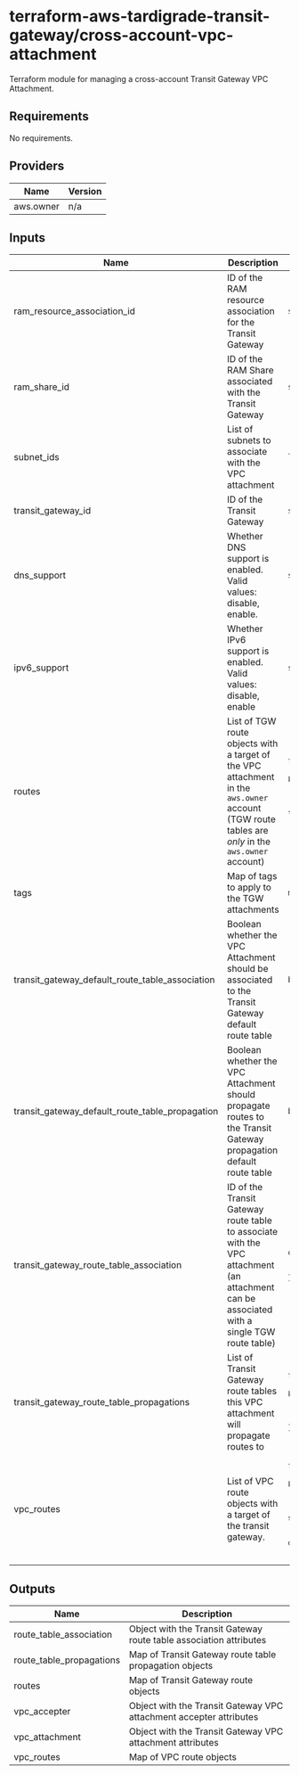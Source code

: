 # terraform-aws-tardigrade-transit-gateway/cross-account-vpc-attachment

Terraform module for managing a cross-account Transit Gateway VPC Attachment.

<!-- BEGIN TFDOCS -->
## Requirements

No requirements.

## Providers

| Name | Version |
|------|---------|
| aws.owner | n/a |

## Inputs

| Name | Description | Type | Default | Required |
|------|-------------|------|---------|:--------:|
| ram\_resource\_association\_id | ID of the RAM resource association for the Transit Gateway | `string` | n/a | yes |
| ram\_share\_id | ID of the RAM Share associated with the Transit Gateway | `string` | n/a | yes |
| subnet\_ids | List of subnets to associate with the VPC attachment | `list(string)` | n/a | yes |
| transit\_gateway\_id | ID of the Transit Gateway | `string` | n/a | yes |
| dns\_support | Whether DNS support is enabled. Valid values: disable, enable. | `string` | `"enable"` | no |
| ipv6\_support | Whether IPv6 support is enabled. Valid values: disable, enable | `string` | `"disable"` | no |
| routes | List of TGW route objects with a target of the VPC attachment in the `aws.owner` account (TGW route tables are *only* in the `aws.owner` account) | <pre>list(object({<br>    # `name` is used as for_each key<br>    name                           = string<br>    destination_cidr_block         = string<br>    transit_gateway_route_table_id = string<br>  }))</pre> | `[]` | no |
| tags | Map of tags to apply to the TGW attachments | `map(string)` | `{}` | no |
| transit\_gateway\_default\_route\_table\_association | Boolean whether the VPC Attachment should be associated to the Transit Gateway default route table | `bool` | `true` | no |
| transit\_gateway\_default\_route\_table\_propagation | Boolean whether the VPC Attachment should propagate routes to the Transit Gateway propagation default route table | `bool` | `true` | no |
| transit\_gateway\_route\_table\_association | ID of the Transit Gateway route table to associate with the VPC attachment (an attachment can be associated with a single TGW route table) | <pre>object({<br>    transit_gateway_route_table_id = string<br>  })</pre> | `null` | no |
| transit\_gateway\_route\_table\_propagations | List of Transit Gateway route tables this VPC attachment will propagate routes to | <pre>list(object({<br>    # `name` is used as for_each key<br>    name                           = string<br>    transit_gateway_route_table_id = string<br>  }))</pre> | `[]` | no |
| vpc\_routes | List of VPC route objects with a target of the transit gateway. | <pre>list(object({<br>    # `name` is used as for_each key<br>    name                        = string<br>    provider                    = string<br>    route_table_id              = string<br>    destination_cidr_block      = string<br>    destination_ipv6_cidr_block = string<br>  }))</pre> | `[]` | no |

## Outputs

| Name | Description |
|------|-------------|
| route\_table\_association | Object with the Transit Gateway route table association attributes |
| route\_table\_propagations | Map of Transit Gateway route table propagation objects |
| routes | Map of Transit Gateway route objects |
| vpc\_accepter | Object with the Transit Gateway VPC attachment accepter attributes |
| vpc\_attachment | Object with the Transit Gateway VPC attachment attributes |
| vpc\_routes | Map of VPC route objects |

<!-- END TFDOCS -->
